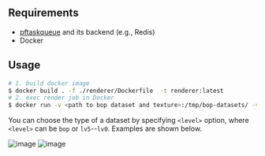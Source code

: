 ## Requirements

* [pftaskqueue](https://github.com/pfnet-research/pftaskqueue) and its backend (e.g., Redis)
* Docker


## Usage

```bash
# 1. build docker image
$ docker build . -f ./renderer/Dockerfile  -t renderer:latest
# 2. exec render job in Docker
$ docker run -v <path to bop dataset and texture>:/tmp/bop-datasets/ -v job:/job /job/run_renders.sh <level> <mode>
```

You can choose the type of a dataset by specifying `<level>` option, where `<level>` can be `bop` or `lv5`--`lv0`. Examples are shown below. 

![image](https://media.github.pfidev.jp/user/285/files/4e194d00-ef82-11eb-87e0-6d0f8ccc4f03)
![image](https://media.github.pfidev.jp/user/285/files/5ffaf000-ef82-11eb-9bc9-c5b20dd00ca0)
